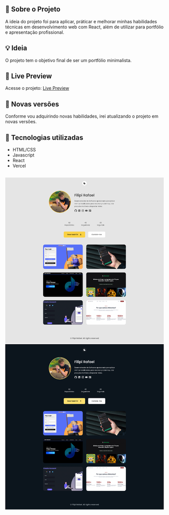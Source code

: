 ## 🚀 Sobre o Projeto

A ideia do projeto foi para aplicar, práticar e melhorar minhas habilidades técnicas em desenvolvimento web com React, além de utilizar para portfólio e apresentação profissional.

## 💡 Ideia

O projeto tem o objetivo final de ser um portfólio minimalista.

## 🚀 Live Preview

Acesse o projeto: [Live Preview](https://portfolio-github-api.vercel.app/)

## 🚀 Novas versões

Conforme vou adquirindo novas habilidades, irei atualizando o projeto em novas versões. 

## 🚀 Tecnologias utilizadas

- HTML/CSS
- Javascript
- React
- Vercel
##

<img src="./public/assets/screenshot/screenshot-light-theme.png" alt="App Screenshot light theme" aria-hidden>
<img src="./public/assets/screenshot/screenshot-dark-theme.png" alt="App Screenshot dark theme" aria-hidden>